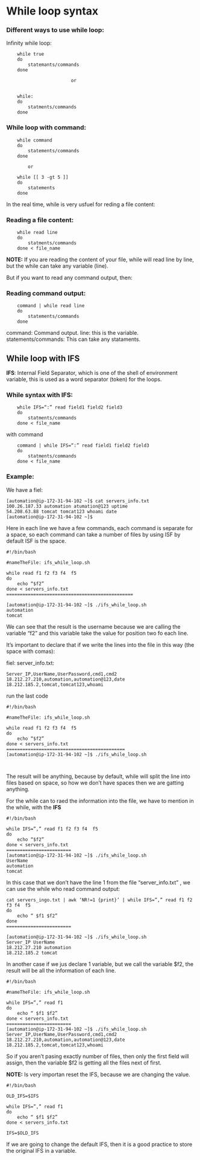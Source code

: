  # While loop syntax


### Different ways to use while loop:


Infinity while loop: 

```
	while true
	do 
		statemants/commands
	done 
```
                            or 
			    
```

	while:
	do
		statments/commands
	done
```

### While loop with command:

```	
	while command
	do 
		statements/commands
	done 
```
			or
```
	while [[ 3 -gt 5 ]]
	do 
		statements
	done 
```

In the real time, while is very usfuel for reding a file content: 


### Reading a file content:

```
	while read line
	do 
		statments/commands
	done < file_name 
```
**NOTE:** If you are reading the content of your file, while will read line by line, but the while can take any variable (line). 

But if you want to read any command output, then: 

### Reading command output:

```
	command | while read line 
	do 
		statements/commands
	done 
```
command: Command output.
line: this is the variable.
statements/commands: This can take any stataments. 


## While loop with IFS


**IFS**: Internal Field Separator, which is one of the shell of environment variable, this is used as a word separator (token) for the loops.

### While syntax with IFS:

```
	while IFS=“:” read field1 field2 field3
	do
		statments/commands
	done < file_name
```

with command

```
	command | while IFS=“:” read field1 field2 field3
	do
		statments/commands
	done < file_name
```



### Example:

We have a fiel:

```
[automation@ip-172-31-94-102 ~]$ cat servers_info.txt
100.26.187.33 automation atumation@123 uptime
54.208.63.88 tomcat tomcat123 whoami date
[automation@ip-172-31-94-102 ~]$
```
Here in each line we have a few commands, each command is separate for a space, so each command can take a number of files by using ISF by default ISF is the space.

```
#!/bin/bash

#nameTheFile: ifs_while_loop.sh

while read f1 f2 f3 f4  f5
do
	echo “$f2”
done < servers_info.txt
===============================================

[automation@ip-172-31-94-102 ~]$ ./ifs_while_loop.sh
automation
tomcat
```
We can see that the result is the username because we are calling the variable “f2” and this variable take the value for position two fo each line.

It’s important to declare that if we write the lines into the file in this way (the space with comas):


fiel: server_info.txt:

```
Server_IP,UserName,UserPassword,cmd1,cmd2
18.212.27.210,automation,automation@123,date
18.212.185.2,tomcat,tomcat123,whoami
```


run the last code

```
#!/bin/bash

#nameTheFile: ifs_while_loop.sh

while read f1 f2 f3 f4  f5
do
	echo “$f2”
done < servers_info.txt
============================================
[automation@ip-172-31-94-102 ~]$ ./ifs_while_loop.sh



````
The result will be anything, because by default, while will split the line into files based on space, so how we don’t have spaces then we are gatting anything.

For the while can to raed the information into the file, we have to mention in the while, with the **IFS**

```
#!/bin/bash

while IFS=”,” read f1 f2 f3 f4  f5
do
	echo “$f2”
done < servers_info.txt
========================
[automation@ip-172-31-94-102 ~]$ ./ifs_while_loop.sh
UserName
automation
tomcat
```

In this case that we don’t have the line 1 from the file “server_info.txt” , we can use the while who read command output:


```
cat servers_ingo.txt | awk ‘NR!=1 {print}’ | while IFS=”,” read f1 f2 f3 f4  f5
do
	echo “ $f1 $f2”
done
========================

[automation@ip-172-31-94-102 ~]$ ./ifs_while_loop.sh
Server_IP UserName
18.212.27.210 automation
18.212.185.2 tomcat
```

In another case if we jus declare 1 variable, but we call the variable $f2, the result will be all the information of each line.


```
#!/bin/bash

#nameTheFile: ifs_while_loop.sh

while IFS=”,” read f1
do
	echo “ $f1 $f2”
done < servers_info.txt
========================
[automation@ip-172-31-94-102 ~]$ ./ifs_while_loop.sh
Server_IP,UserName,UserPassword,cmd1,cmd2
18.212.27.210,automation,automation@123,date
18.212.185.2,tomcat,tomcat123,whoami
```

So if you aren’t pasing exactly number of files, then only the first field will assign, then the variable $f2 is getting all the files next of first.

**NOTE:** Is very importan reset the IFS, because we are changing the value.

```
#!/bin/bash

OLD_IFS=$IFS

while IFS=”,” read f1
do
	echo “ $f1 $f2”
done < servers_info.txt

IFS=$OLD_IFS
```
If we are going to change the default IFS, then it is a good practice to store the original IFS in a variable.
